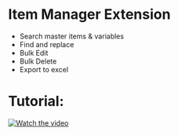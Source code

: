 # Item Manager Extension

* Search master items & variables
* Find and replace
* Bulk Edit
* Bulk Delete
* Export to excel

# Tutorial:

[![Watch the video](https://img.youtube.com/vi/aCXCxOQLWIA/default.jpg)](https://youtu.be/aCXCxOQLWIA)
